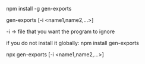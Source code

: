 npm install -g gen-exports

gen-exports <buildDir> [-i <name1,name2,...>]

-i -> file that you want the program to ignore

if you do not install it globally:
npm install gen-exports

npx gen-exports <buildDir> [-i <name1,name2,...>]